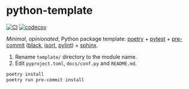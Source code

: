 # python-template

[![CI][ci-badge]][ci-url]
[![codecov][cov-badge]][cov-url]

_Minimal_, _opinionated_, Python package template: [poetry](https://github.com/python-poetry/poetry) + [pytest](https://github.com/pytest-dev/pytest) + [pre-commit](https://github.com/pre-commit/pre-commit) ([black](https://github.com/psf/black), [isort](https://github.com/timothycrosley/isort), [pylint](https://github.com/PyCQA/pylint)) + [sphinx](https://github.com/sphinx-doc/sphinx/).

1. Rename `template/` directory to the module name.
2. Edit `pyproject.toml`, `docs/conf.py` and `README.md`.

```bash
poetry install
poetry run pre-commit install
```

[ci-badge]: https://github.com/maxmouchet/python-template/workflows/CI/badge.svg
[ci-url]: https://github.com/maxmouchet/python-template/actions?query=workflow%3ACI

[cov-badge]: https://codecov.io/gh/maxmouchet/python-template/branch/master/graph/badge.svg
[cov-url]: https://codecov.io/gh/maxmouchet/python-template
